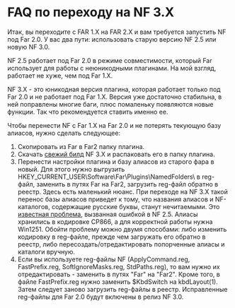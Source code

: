 # FAQ по переходу на NF 3.X #
Итак, вы переходите с FAR 1.X на FAR 2.X и вам требуется запустить NF под Far 2.0. У вас два пути: использовать старую версию NF 2.5 или новую NF 3.0.

NF 2.5 работает под Far 2.0 в режиме совместимости, который Far использует для работы с неюникодными плагинами. На мой взгляд, работает не хуже, чем под Far 1.X.

NF 3.X - это юникодная версия плагина, которая работает только под Far 2.0 и не работает под Far 1.X. Версия уже достаточно стабильна, в ней поправлены многие баги, плюс помаленьку появляются новые функции. Так что рекомендуется ставить именно ее.

Чтобы перенести NF с Far 1.X на Far 2.0 и не потерять текующую базу алиасов, нужно сделать следующее:
  1. Скопировать из Far в Far2 папку плагина.
  1. Скачать [свежий билд](http://code.google.com/p/namedfolders/downloads/list) NF 3.X и распаковать его в папку плагина.
  1. Перенести настройки плагина и базу алиасов из старого фара в новый. Для этого нужно выгрузить HKEY\_CURRENT\_USER\Software\Far\Plugins\NamedFolders\ в reg-файл, заменить в путях Far на Far2, загрузить reg-файл обратно в реестр. Здесь есть маленький нюанс. При переходе на NF 3.X такой перенос базы алиасов приведет к тому, что названия алиасов и NF-каталогов, содержащие русские буквы, станут нечитаемыми. Это [известная проблема](http://code.google.com/p/namedfolders/issues/detail?id=17), вызванная ошибкой в NF 2.5. Алиасы хранились в кодировке CP866, а для корректной работы нужна Win1251. Обойти проблему можно двумя способами: либо изменить кодировку в reg-файле, прежде чем загружать его обратно в реестр, либо пересоздать/отредактировать попорченные алиасы и каталоги вручную.
  1. Если вы используете reg-файлы NF (ApplyCommand.reg, FastPrefix.reg, SoftIgnoreMasks.reg, StdPaths.reg), то вам нужно их отредактировать - заменить в путях "Far" на "Far2". Кроме того, в файле FastPrefix.reg нужно заменить $KbdSwitch на kbdLayout(1). Затем следует заново загрузить reg-файлы в реестр. Исправленные reg-файлы для Far 2.0 будут включены в релиз NF 3.0.
